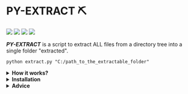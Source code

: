 # PY-EXTRACT ⛏

<img src="https://img.shields.io/badge/version-1.2-red"> <img src="https://img.shields.io/badge/Python->=3.9.6-brightgreen"> <img src="https://img.shields.io/badge/feature-File%20extraction-orange"> <img src="https://img.shields.io/badge/tools-utilities-blue">

<b><i>PY-EXTRACT</i></b> is a script to extract ALL files from a directory tree into a single folder "extracted".

```python extract.py "C:/path_to_the_extractable_folder"```

<details><summary><b>How it works?</b></summary>
Imagine you have the following folder structure:

```
C:\USERS\YOUR_NAME\DESKTOP\EXTRACTABLE_FOLDER
│   file_1.txt
│   file_2.txt
│
├───subfolder_1
│       file_3.txt
│       file_4.txt
│
└───subfolder_2
    │   file_5.txt
    │
    └───subfolder_3
            file_6.txt
            file_7.txt
```

It would be an extensive work to search into your tree moving those files to another "extracted" folder, <b>one by one, folder by folder</b>.

Your goal would be something like that:

```
C:\USERS\YOUR_NAME\DESKTOP\EXTRACTABLE_FOLDER
├───extracted
│       file_1.txt
│       file_2.txt
│       file_3.txt
│       file_4.txt
│       file_5.txt
│       file_6.txt
│       file_7.txt
│
├───subfolder_1
└───subfolder_2
    └───subfolder_3
```

The better way to do this is by using <b><i>PY-EXTRACT</i></b>, making that task <i>easy as 1-2-3</i>.
</details>

<details><summary><b>Installation</b></summary>

  1. Download the file `extract.py` from this repository. You could also clone it using `git clone https://github.com/pzzzl/py-extract` if you have <a href="https://git-scm.com/">Git</a> installed.
  2. You'll need <a href="https://www.python.org/">Python</a> installed to run the script. The latest version was developed and tested in `Python 3.9.6`. After Python is installed you can check it's version with `python -V` on your console.
</details>

<details><summary><b>Advice</b></summary>
  The best way to work with files is <b>ALWAYS</b> by making them safe first. To guarantee data loss prevention, make sure you have a backup before running the script. The code is projected to not allow those things to happen, but you'll never know. Enjoy! 😀
</details>
